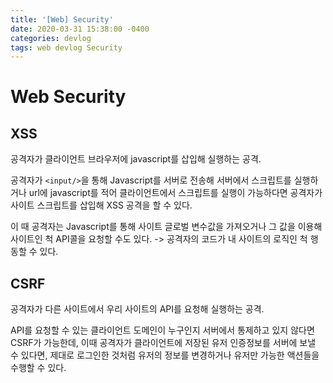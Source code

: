 ```yaml
---
title: '[Web] Security'
date: 2020-03-31 15:38:00 -0400
categories: devlog
tags: web devlog Security
---
```


# Web Security

## XSS

공격자가 클라이언트 브라우저에 javascript를 삽입해 실행하는 공격.

공격자가 `<input/>`을 통해 Javascript를 서버로 전송해 서버에서 스크립트를 실행하거나 url에 javascript를 적어 클라이언트에서 스크립트를 실행이 가능하다면 공격자가 사이트 스크립트를 삽입해 XSS 공격을 할 수 있다.

이 때 공격자는 Javascript를 통해 사이트 글로벌 변수값을 가져오거나 그 값을 이용해 사이트인 척 API콜을 요청할 수도 있다. -> 공격자의 코드가 내 사이트의 로직인 척 행동할 수 있다.

## CSRF

공격자가 다른 사이트에서 우리 사이트의 API를 요청해 실행하는 공격.

API를 요청할 수 있는 클라이언트 도메인이 누구인지 서버에서 통제하고 있지 않다면 CSRF가 가능한데, 이때 공격자가 클라이언트에 저장된 유저 인증정보를 서버에 보낼 수 있다면, 제대로 로그인한 것처럼 유저의 정보를 변경하거나 유저만 가능한 액션들을 수행할 수 있다.

